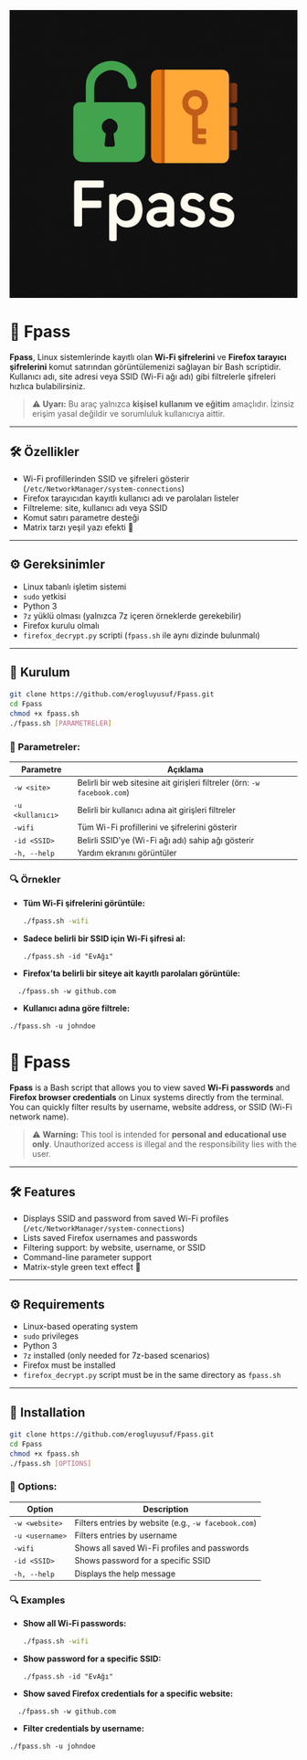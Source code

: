 ![Fpass Resmi](https://github.com/erogluyusuf/Fpass/blob/main/Fpass.png)


# 🔐 Fpass

**Fpass**, Linux sistemlerinde kayıtlı olan **Wi-Fi şifrelerini** ve **Firefox tarayıcı şifrelerini** komut satırından görüntülemenizi sağlayan bir Bash scriptidir. Kullanıcı adı, site adresi veya SSID (Wi-Fi ağı adı) gibi filtrelerle şifreleri hızlıca bulabilirsiniz.

> ⚠️ **Uyarı:** Bu araç yalnızca **kişisel kullanım ve eğitim** amaçlıdır. İzinsiz erişim yasal değildir ve sorumluluk kullanıcıya aittir.

---

## 🛠️ Özellikler

- Wi-Fi profillerinden SSID ve şifreleri gösterir (`/etc/NetworkManager/system-connections`)
- Firefox tarayıcıdan kayıtlı kullanıcı adı ve parolaları listeler
- Filtreleme: site, kullanıcı adı veya SSID
- Komut satırı parametre desteği
- Matrix tarzı yeşil yazı efekti 🎥

---

## ⚙️ Gereksinimler

- Linux tabanlı işletim sistemi
- `sudo` yetkisi
- Python 3
- `7z` yüklü olması (yalnızca 7z içeren örneklerde gerekebilir)
- Firefox kurulu olmalı
- `firefox_decrypt.py` scripti (`fpass.sh` ile aynı dizinde bulunmalı)

---

## 🔧 Kurulum

```bash
git clone https://github.com/erogluyusuf/Fpass.git
cd Fpass
chmod +x fpass.sh
./fpass.sh [PARAMETRELER]
```
### 🧩 Parametreler:

| Parametre        | Açıklama |
|------------------|----------|
| `-w <site>`      | Belirli bir web sitesine ait girişleri filtreler (örn: `-w facebook.com`) |
| `-u <kullanıcı>` | Belirli bir kullanıcı adına ait girişleri filtreler |
| `-wifi`          | Tüm Wi-Fi profillerini ve şifrelerini gösterir |
| `-id <SSID>`     | Belirli SSID'ye (Wi-Fi ağı adı) sahip ağı gösterir |
| `-h, --help`     | Yardım ekranını görüntüler |


### 🔍 Örnekler

- **Tüm Wi-Fi şifrelerini görüntüle:**
  ```bash
  ./fpass.sh -wifi
  
- **Sadece belirli bir SSID için Wi-Fi şifresi al:**
  ```
  ./fpass.sh -id "EvAğı"

- **Firefox’ta belirli bir siteye ait kayıtlı parolaları görüntüle:**
```
  ./fpass.sh -w github.com
``` 
 
- **Kullanıcı adına göre filtrele:**
 ```  
./fpass.sh -u johndoe
```







# 🔐 Fpass

**Fpass** is a Bash script that allows you to view saved **Wi-Fi passwords** and **Firefox browser credentials** on Linux systems directly from the terminal. You can quickly filter results by username, website address, or SSID (Wi-Fi network name).

> ⚠️ **Warning:** This tool is intended for **personal and educational use only**. Unauthorized access is illegal and the responsibility lies with the user.

---

## 🛠️ Features

- Displays SSID and password from saved Wi-Fi profiles (`/etc/NetworkManager/system-connections`)
- Lists saved Firefox usernames and passwords
- Filtering support: by website, username, or SSID
- Command-line parameter support
- Matrix-style green text effect 🎥

---

## ⚙️ Requirements

- Linux-based operating system
- `sudo` privileges
- Python 3
- `7z` installed (only needed for 7z-based scenarios)
- Firefox must be installed
- `firefox_decrypt.py` script must be in the same directory as `fpass.sh`

---

## 🔧 Installation

```bash
git clone https://github.com/erogluyusuf/Fpass.git
cd Fpass
chmod +x fpass.sh
./fpass.sh [OPTIONS]
```

### 🧩 Options:

| Option            | Description |
|-------------------|-------------|
| `-w <website>`    | Filters entries by website (e.g., `-w facebook.com`) |
| `-u <username>`   | Filters entries by username |
| `-wifi`           | Shows all saved Wi-Fi profiles and passwords |
| `-id <SSID>`      | Shows password for a specific SSID |
| `-h, --help`      | Displays the help message |


### 🔍 Examples

- **Show all Wi-Fi passwords:**
  ```bash
  ./fpass.sh -wifi
  
- **Show password for a specific SSID:**
  ```
  ./fpass.sh -id "EvAğı"

- **Show saved Firefox credentials for a specific website:**
```
  ./fpass.sh -w github.com
``` 
 
- **Filter credentials by username:**
 ```  
./fpass.sh -u johndoe
